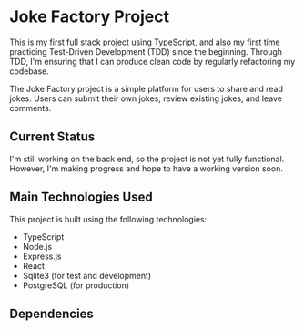 # Joke Factory Project
This is my first full stack project using TypeScript, and also my first time practicing Test-Driven Development (TDD) since the beginning. Through TDD, I'm ensuring that I can produce clean code by regularly refactoring my codebase. 

The Joke Factory project is a simple platform for users to share and read jokes. Users can submit their own jokes, review existing jokes, and leave comments.

## Current Status
I'm still working on the back end, so the project is not yet fully functional. However, I'm making progress and hope to have a working version soon.

## Main Technologies Used
This project is built using the following technologies:
- TypeScript
- Node.js
- Express.js
- React
- Sqlite3 (for test and development)
- PostgreSQL (for production)

## Dependencies


